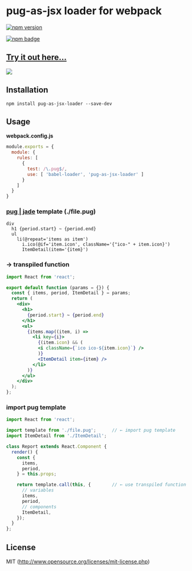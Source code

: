 # pug-as-jsx loader for webpack

[![npm version](https://badge.fury.io/js/pug-as-jsx-loader.svg)](https://badge.fury.io/js/pug-as-jsx-loader)

[![npm badge][npm-badge-png]][package-url]

## [Try it out here...](https://bluewings.github.io/pug-as-jsx-loader/)

<img src='https://bluewings.github.io/pug-as-jsx-loader/static/img/try-it-out.png'>

## Installation

```
npm install pug-as-jsx-loader --save-dev
```

## Usage

**webpack.config.js**
```js
module.exports = {
  module: {
    rules: [
      {
        test: /\.pug$/,
        use: [ 'babel-loader', 'pug-as-jsx-loader' ]
      }
    ]
  }
}
```



### [pug | jade](https://pugjs.org) template (./file.pug)
```pug
div
  h1 {period.start} ~ {period.end}
  ul
    li(@repeat='items as item')
      i.ico(@if='item.icon', className='{"ico-" + item.icon}')
      ItemDetail(item='{item}')
```

### → transpiled function
```jsx
import React from 'react';

export default function (params = {}) {
  const { items, period, ItemDetail } = params;
  return (
    <div>
      <h1>
        {period.start} ~ {period.end}
      </h1>
      <ul>
        {items.map((item, i) =>
          <li key={i}>
            {(item.icon) && (
            <i className={`ico ico-${item.icon}`} />
            )}
            <ItemDetail item={item} />
          </li>
        )}
      </ul>
    </div>
  );
};
```

### import pug template
```jsx
import React from 'react';

import template from './file.pug';      // ← import pug template
import ItemDetail from './ItemDetail';

class Report extends React.Component {
  render() {
    const {
      items,
      period,
    } = this.props;

    return template.call(this, {        // ← use transpiled function
      // variables
      items,
      period,
      // components
      ItemDetail,
    });
  }
};
```

## License

MIT (http://www.opensource.org/licenses/mit-license.php)

[npm-badge-png]: https://nodei.co/npm/pug-as-jsx-loader.png
[package-url]: https://www.npmjs.com/package/pug-as-jsx-loader
